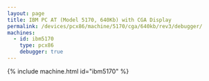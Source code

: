 ```yaml
---
layout: page
title: IBM PC AT (Model 5170, 640Kb) with CGA Display
permalink: /devices/pcx86/machine/5170/cga/640kb/rev3/debugger/
machines:
  - id: ibm5170
    type: pcx86
    debugger: true
---
```


{% include machine.html id="ibm5170" %}
